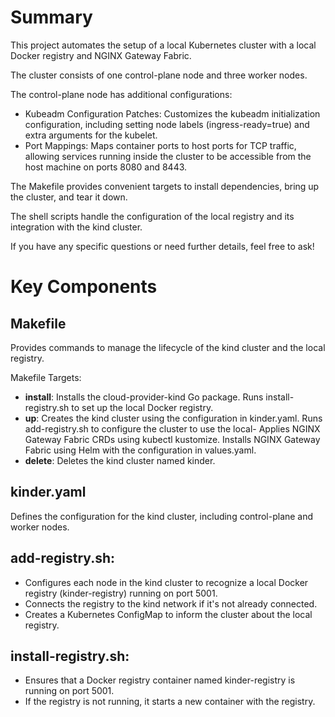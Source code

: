 # Summary

This project automates the setup of a local Kubernetes cluster with a local Docker registry and NGINX Gateway Fabric.

The cluster consists of one control-plane node and three worker nodes.

The control-plane node has additional configurations:

- Kubeadm Configuration Patches: Customizes the kubeadm initialization configuration, including setting node labels (ingress-ready=true) and extra arguments for the kubelet.
- Port Mappings: Maps container ports to host ports for TCP traffic, allowing services running inside the cluster to be accessible from the host machine on ports 8080 and 8443.

The Makefile provides convenient targets to install dependencies, bring up the cluster, and tear it down.

The shell scripts handle the configuration of the local registry and its integration with the kind cluster.

If you have any specific questions or need further details, feel free to ask!

# Key Components

## Makefile

Provides commands to manage the lifecycle of the kind cluster and the local registry.

Makefile Targets:

- **install**: Installs the cloud-provider-kind Go package. Runs install-registry.sh to set up the local Docker registry.
- **up**: Creates the kind cluster using the configuration in kinder.yaml. Runs add-registry.sh to configure the cluster to use the local- Applies NGINX Gateway Fabric CRDs using kubectl kustomize. Installs NGINX Gateway Fabric using Helm with the configuration in values.yaml.
- **delete**: Deletes the kind cluster named kinder.


## kinder.yaml

Defines the configuration for the kind cluster, including control-plane and worker nodes.

## add-registry.sh:

- Configures each node in the kind cluster to recognize a local Docker registry (kinder-registry) running on port 5001.
- Connects the registry to the kind network if it's not already connected.
- Creates a Kubernetes ConfigMap to inform the cluster about the local registry.

## install-registry.sh:

- Ensures that a Docker registry container named kinder-registry is running on port 5001.
- If the registry is not running, it starts a new container with the registry.

